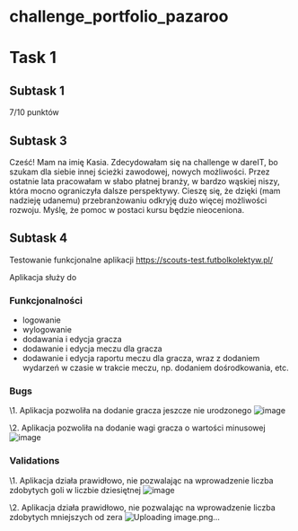 # challenge_portfolio_pazaroo

# **Task 1**

## Subtask 1

7/10 punktów

## Subtask 3

Cześć! Mam na imię Kasia. Zdecydowałam się na challenge w dareIT, bo szukam dla siebie innej ścieżki zawodowej, nowych możliwości. Przez ostatnie lata pracowałam w słabo płatnej branży, w bardzo wąskiej niszy, która mocno ograniczyła dalsze perspektywy. Cieszę się, że dzięki (mam nadzieję udanemu) przebranżowaniu odkryję dużo więcej możliwości rozwoju. Myślę, że pomoc w postaci kursu będzie nieoceniona.

## Subtask 4

Testowanie funkcjonalne aplikacji https://scouts-test.futbolkolektyw.pl/

Aplikacja służy do 

### Funkcjonalności

* logowanie
* wylogowanie
* dodawania i edycja gracza 
* dodawanie i edycja meczu dla gracza
* dodawanie i edycja raportu meczu dla gracza, wraz z dodaniem wydarzeń w czasie w trakcie meczu, np. dodaniem dośrodkowania, etc.

### Bugs

\1. Aplikacja pozwoliła na dodanie gracza jeszcze nie urodzonego
![image](https://user-images.githubusercontent.com/116814963/198836139-a6e99552-6862-4dc7-8c57-29d0f649fd27.png)

\2. Aplikacja pozwoliła na dodanie wagi gracza o wartości minusowej
![image](https://user-images.githubusercontent.com/116814963/198837077-352e6edd-48c3-4d38-b051-909a2557a51d.png)


### Validations

\1. Aplikacja działa prawidłowo, nie pozwalając na wprowadzenie liczba zdobytych goli w liczbie dziesiętnej
![image](https://user-images.githubusercontent.com/116814963/198836764-a0556e58-ce8f-4d76-ac67-7a1cbfab5bee.png)

\2. Aplikacja działa prawidłowo, nie pozwalając na wprowadzenie liczba zdobytych mniejszych od zera
![Uploading image.png…]()
